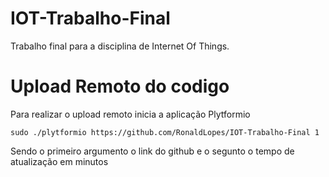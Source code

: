 # IOT-Trabalho-Final
Trabalho final para a disciplina de Internet Of Things.


# Upload Remoto do codigo

Para realizar o upload remoto inicia a aplicação Plytformio

```
sudo ./plytformio https://github.com/RonaldLopes/IOT-Trabalho-Final 1
```
Sendo o primeiro argumento o link do github e o segunto o tempo de atualização em minutos
